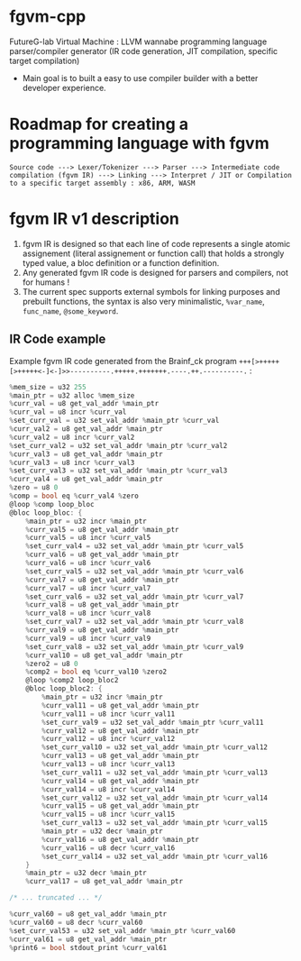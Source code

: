 # fgvm-cpp
FutureG-lab Virtual Machine : LLVM wannabe programming language parser/compiler generator (IR code generation, JIT compilation, specific target compilation)
* Main goal is to built a easy to use compiler builder with a better developer experience.

# Roadmap for creating a programming language with fgvm 
```
Source code ---> Lexer/Tokenizer ---> Parser ---> Intermediate code compilation (fgvm IR) ---> Linking ---> Interpret / JIT or Compilation to a specific target assembly : x86, ARM, WASM
```

# fgvm IR v1 description
1. fgvm IR is designed so that each line of code represents a single atomic assignement (literal assignement or function call) that holds a strongly typed value, a bloc definition or a function definition.
2. Any generated fgvm IR code is designed for parsers and compilers, not for humans !
3. The current spec supports external symbols for linking purposes and prebuilt functions, the syntax is also very minimalistic, `%var_name`, `func_name`, `@some_keyword`.

## IR Code example
Example fgvm IR code generated from the Brainf_ck program `+++[>+++++[>+++++<-]<-]>>----------.+++++.+++++++.----.++.----------.` :
```c
%mem_size = u32 255
%main_ptr = u32 alloc %mem_size
%curr_val = u8 get_val_addr %main_ptr
%curr_val = u8 incr %curr_val
%set_curr_val = u32 set_val_addr %main_ptr %curr_val
%curr_val2 = u8 get_val_addr %main_ptr
%curr_val2 = u8 incr %curr_val2
%set_curr_val2 = u32 set_val_addr %main_ptr %curr_val2
%curr_val3 = u8 get_val_addr %main_ptr
%curr_val3 = u8 incr %curr_val3
%set_curr_val3 = u32 set_val_addr %main_ptr %curr_val3
%curr_val4 = u8 get_val_addr %main_ptr
%zero = u8 0
%comp = bool eq %curr_val4 %zero
@loop %comp loop_bloc
@bloc loop_bloc: {
    %main_ptr = u32 incr %main_ptr
    %curr_val5 = u8 get_val_addr %main_ptr
    %curr_val5 = u8 incr %curr_val5
    %set_curr_val4 = u32 set_val_addr %main_ptr %curr_val5
    %curr_val6 = u8 get_val_addr %main_ptr
    %curr_val6 = u8 incr %curr_val6
    %set_curr_val5 = u32 set_val_addr %main_ptr %curr_val6
    %curr_val7 = u8 get_val_addr %main_ptr
    %curr_val7 = u8 incr %curr_val7
    %set_curr_val6 = u32 set_val_addr %main_ptr %curr_val7
    %curr_val8 = u8 get_val_addr %main_ptr
    %curr_val8 = u8 incr %curr_val8
    %set_curr_val7 = u32 set_val_addr %main_ptr %curr_val8
    %curr_val9 = u8 get_val_addr %main_ptr
    %curr_val9 = u8 incr %curr_val9
    %set_curr_val8 = u32 set_val_addr %main_ptr %curr_val9
    %curr_val10 = u8 get_val_addr %main_ptr
    %zero2 = u8 0
    %comp2 = bool eq %curr_val10 %zero2
    @loop %comp2 loop_bloc2
    @bloc loop_bloc2: {
        %main_ptr = u32 incr %main_ptr
        %curr_val11 = u8 get_val_addr %main_ptr
        %curr_val11 = u8 incr %curr_val11
        %set_curr_val9 = u32 set_val_addr %main_ptr %curr_val11
        %curr_val12 = u8 get_val_addr %main_ptr
        %curr_val12 = u8 incr %curr_val12
        %set_curr_val10 = u32 set_val_addr %main_ptr %curr_val12
        %curr_val13 = u8 get_val_addr %main_ptr
        %curr_val13 = u8 incr %curr_val13
        %set_curr_val11 = u32 set_val_addr %main_ptr %curr_val13
        %curr_val14 = u8 get_val_addr %main_ptr
        %curr_val14 = u8 incr %curr_val14
        %set_curr_val12 = u32 set_val_addr %main_ptr %curr_val14
        %curr_val15 = u8 get_val_addr %main_ptr
        %curr_val15 = u8 incr %curr_val15
        %set_curr_val13 = u32 set_val_addr %main_ptr %curr_val15
        %main_ptr = u32 decr %main_ptr
        %curr_val16 = u8 get_val_addr %main_ptr
        %curr_val16 = u8 decr %curr_val16
        %set_curr_val14 = u32 set_val_addr %main_ptr %curr_val16
    }
    %main_ptr = u32 decr %main_ptr
    %curr_val17 = u8 get_val_addr %main_ptr

/* ... truncated ... */

%curr_val60 = u8 get_val_addr %main_ptr
%curr_val60 = u8 decr %curr_val60
%set_curr_val53 = u32 set_val_addr %main_ptr %curr_val60
%curr_val61 = u8 get_val_addr %main_ptr
%print6 = bool stdout_print %curr_val61
```